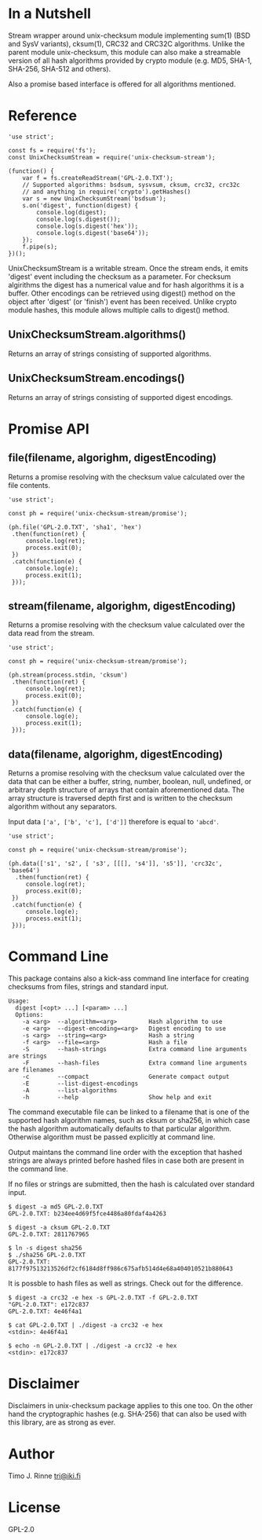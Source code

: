 In a Nutshell
=============

Stream wrapper around unix-checksum module implementing sum(1) (BSD
and SysV variants), cksum(1), CRC32 and CRC32C algorithms. Unlike the
parent module unix-checksum, this module can also make a streamable
version of all hash algorithms provided by crypto module (e.g. MD5,
SHA-1, SHA-256, SHA-512 and others).

Also a promise based interface is offered for all algorithms
mentioned.


Reference
=========

```
'use strict';

const fs = require('fs');
const UnixChecksumStream = require('unix-checksum-stream');

(function() {
    var f = fs.createReadStream('GPL-2.0.TXT');
    // Supported algorithms: bsdsum, sysvsum, cksum, crc32, crc32c
    // and anything in require('crypto').getHashes()
    var s = new UnixChecksumStream('bsdsum');
    s.on('digest', function(digest) {
        console.log(digest);
        console.log(s.digest());
        console.log(s.digest('hex'));
        console.log(s.digest('base64'));
    });
    f.pipe(s);
})();
```

UnixChecksumStream is a writable stream. Once the stream ends, it
emits 'digest' event including the checksum as a parameter. For
checksum algirithms the digest has a numerical value and for hash
algorithms it is a buffer.  Other encodings can be retrieved using
digest() method on the object after 'digest' (or 'finish') event has
been received. Unlike crypto module hashes, this module allows
multiple calls to digest() method.

UnixChecksumStream.algorithms()
-------------------------------

Returns an array of strings consisting of supported algorithms.

UnixChecksumStream.encodings()
------------------------------

Returns an array of strings consisting of supported digest encodings.


Promise API
===========

file(filename, algorighm, digestEncoding)
-----------------------------------------

Returns a promise resolving with the checksum value calculated over
the file contents.

```
'use strict';

const ph = require('unix-checksum-stream/promise');

(ph.file('GPL-2.0.TXT', 'sha1', 'hex')
 .then(function(ret) {
	 console.log(ret);
	 process.exit(0);
 })
 .catch(function(e) {
	 console.log(e);
	 process.exit(1);
 }));
```

stream(filename, algorighm, digestEncoding)
-------------------------------------------

Returns a promise resolving with the checksum value calculated over
the data read from the stream.

```
'use strict';

const ph = require('unix-checksum-stream/promise');

(ph.stream(process.stdin, 'cksum')
 .then(function(ret) {
	 console.log(ret);
	 process.exit(0);
 })
 .catch(function(e) {
	 console.log(e);
	 process.exit(1);
 }));
```

data(filename, algorighm, digestEncoding)
-----------------------------------------

Returns a promise resolving with the checksum value calculated over
the data that can be either a buffer, string, number, boolean, null,
undefined, or arbitrary depth structure of arrays that contain
aforementioned data. The array structure is traversed depth first and
is written to the checksum algorithm without any separators.

Input data `['a', ['b', 'c'], ['d']]` therefore is equal to `'abcd'`.

```
'use strict';

const ph = require('unix-checksum-stream/promise');

(ph.data(['s1', 's2', [ 's3', [[[], 's4']], 's5']], 'crc32c', 'base64')
  .then(function(ret) {
	 console.log(ret);
	 process.exit(0);
 })
 .catch(function(e) {
	 console.log(e);
	 process.exit(1);
 }));
```


Command Line
============

This package contains also a kick-ass command line interface for
creating checksums from files, strings and standard input.

```
Usage:
  digest [<opt> ...] [<param> ...]
  Options:
    -a <arg>  --algorithm=<arg>         Hash algorithm to use
    -e <arg>  --digest-encoding=<arg>   Digest encoding to use
    -s <arg>  --string=<arg>            Hash a string
    -f <arg>  --file=<arg>              Hash a file
    -S        --hash-strings            Extra command line arguments are strings
    -F        --hash-files              Extra command line arguments are filenames
    -c        --compact                 Generate compact output
    -E        --list-digest-encodings
    -A        --list-algorithms
    -h        --help                    Show help and exit
```

The command executable file can be linked to a filename that is one of
the supported hash algorithm names, such as cksum or sha256, in which
case the hash algorithm automatically defaults to that particular
algorithm. Otherwise algorithm must be passed explicitly at command
line.

Output maintans the command line order with the exception that hashed
strings are always printed before hashed files in case both are
present in the command line.

If no files or strings are submitted, then the hash is calculated over
standard input.

```
$ digest -a md5 GPL-2.0.TXT
GPL-2.0.TXT: b234ee4d69f5fce4486a80fdaf4a4263

$ digest -a cksum GPL-2.0.TXT
GPL-2.0.TXT: 2811767965

$ ln -s digest sha256
$ ./sha256 GPL-2.0.TXT
GPL-2.0.TXT: 8177f97513213526df2cf6184d8ff986c675afb514d4e68a404010521b880643
```

It is possble to hash files as well as strings. Check out for the difference.

```
$ digest -a crc32 -e hex -s GPL-2.0.TXT -f GPL-2.0.TXT
"GPL-2.0.TXT": e172c837
GPL-2.0.TXT: 4e46f4a1

$ cat GPL-2.0.TXT | ./digest -a crc32 -e hex
<stdin>: 4e46f4a1

$ echo -n GPL-2.0.TXT | ./digest -a crc32 -e hex
<stdin>: e172c837
```


Disclaimer
==========

Disclaimers in unix-checksum package applies to this one too. On the
other hand the cryptographic hashes (e.g. SHA-256) that can also be
used with this library, are as strong as ever.


Author
======

Timo J. Rinne <tri@iki.fi>


License
=======

GPL-2.0
